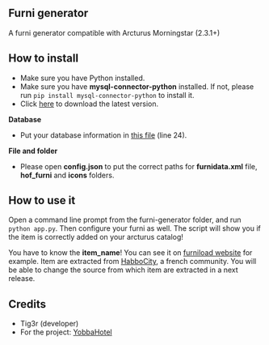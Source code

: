 ## Furni generator
A furni generator compatible with Arcturus Morningstar (2.3.1+)

## How to install
- Make sure you have Python installed.
- Make sure you have **mysql-connector-python** installed. If not, please run `pip install mysql-connector-python` to install it.
- Click [here](https://github.com/Tiig3r/furni-generator/archive/master.zip) to download the latest version.

__Database__
- Put your database information in [this file](https://github.com/Tiig3r/furni-generator/blob/master/database.py) (line 24).

__File and folder__
- Please open **config.json** to put the correct paths for **furnidata.xml** file, **hof_furni** and **icons** folders.

## How to use it
Open a command line prompt from the furni-generator folder, and run `python app.py`. Then configure your furni as well. The script will show you if the item is correctly added on your arcturus catalog!

You have to know the **item_name**! You can see it on [furniload website](http://www.furniload.com/) for example.
Item are extracted from [HabboCity](https://www.habbocity.me/), a french community.
You will be able to change the source from which item are extracted in a next release.

## Credits
- Tig3r (developer)
- For the project: [YobbaHotel](https://discord.gg/HTD7wGt)
